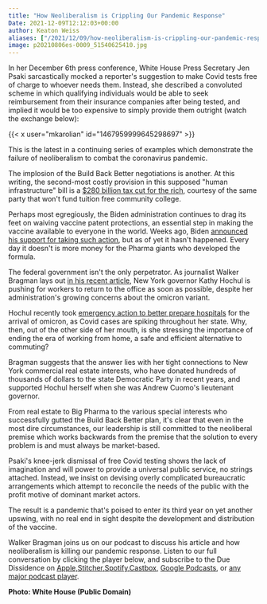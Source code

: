 ```yaml
---
title: "How Neoliberalism is Crippling Our Pandemic Response"
Date: 2021-12-09T12:12:03+00:00
author: Keaton Weiss
aliases: ["/2021/12/09/how-neoliberalism-is-crippling-our-pandemic-response"]
image: p20210806es-0009_51540625410.jpg
---
```


In her December 6th press conference, White House Press Secretary Jen Psaki sarcastically mocked a reporter's suggestion to make Covid tests free of charge to whoever needs them. Instead, she described a convoluted scheme in which qualifying individuals would be able to seek reimbursement from their insurance companies after being tested, and implied it would be too expensive to simply provide them outright (watch the exchange below):

{{< x user="mkarolian" id="1467959999645298697" >}}

This is the latest in a continuing series of examples which demonstrate the failure of neoliberalism to combat the coronavirus pandemic. 

The implosion of the Build Back Better negotiations is another. At this writing, the second-most costly provision in this supposed "human infrastructure" bill is a [$280 billion tax cut for the rich](https://www.washingtonpost.com/business/2021/11/16/second-biggest-program-democrats-budget-gives-billions-rich/), courtesy of the same party that won't fund tuition free community college.

Perhaps most egregiously, the Biden administration continues to drag its feet on waiving vaccine patent protections, an essential step in making the vaccine available to everyone in the world. Weeks ago, Biden [announced his support for taking such action](https://www.aljazeera.com/news/2021/11/26/biden-calls-for-intellectual-property-waivers-covid-vaccines), but as of yet it hasn't happened. Every day it doesn't is more money for the Pharma giants who developed the formula.

The federal government isn't the only perpetrator. As journalist Walker Bragman lays out [in his recent article](https://www.jacobinmag.com/2021/12/new-york-governor-real-estate-campaign-contributions-covid-reopening), New York governor Kathy Hochul is pushing for workers to return to the office as soon as possible, despite her administration's growing concerns about the omicron variant.

Hochul recently took [emergency action to better prepare hospitals](https://www.governor.ny.gov/news/governor-hochul-announces-urgent-action-boost-hospital-capacity-and-address-staffing-shortages) for the arrival of omicron, as Covid cases are spiking throughout her state. Why, then, out of the other side of her mouth, is she stressing the importance of ending the era of working from home, a safe and efficient alternative to commuting?

Bragman suggests that the answer lies with her tight connections to New York commercial real estate interests, who have donated hundreds of thousands of dollars to the state Democratic Party in recent years, and supported Hochul herself when she was Andrew Cuomo's lieutenant governor.

From real estate to Big Pharma to the various special interests who successfully gutted the Build Back Better plan, it's clear that even in the most dire circumstances, our leadership is still committed to the neoliberal premise which works backwards from the premise that the solution to every problem is and must always be market-based. 

Psaki's knee-jerk dismissal of free Covid testing shows the lack of imagination and will power to provide a universal public service, no strings attached. Instead, we insist on devising overly complicated bureaucratic arrangements which attempt to reconcile the needs of the public with the profit motive of dominant market actors. 

The result is a pandemic that's poised to enter its third year on yet another upswing, with no real end in sight despite the development and distribution of the vaccine.

Walker Bragman joins us on our podcast to discuss his article and how neoliberalism is killing our pandemic response. Listen to our full conversation by clicking the player below, and subscribe to the Due Dissidence on [Apple,](https://podcasts.apple.com/us/podcast/due-dissidence/id1457244081)[Stitcher](https://www.stitcher.com/podcast/due-dissidence)[,](https://podcasts.apple.com/us/podcast/due-dissidence/id1457244081)[Spotify](https://open.spotify.com/show/3jDky0r8Cg0vlYuORwWhaE)[,](https://podcasts.apple.com/us/podcast/due-dissidence/id1457244081)[Castbox](https://castbox.fm/channel/Due-Dissidence%7D-id2086184?country=us)[,](https://podcasts.apple.com/us/podcast/due-dissidence/id1457244081) [Google Podcasts](https://podcasts.google.com/feed/aHR0cHM6Ly9mZWVkcy5zb3VuZGNsb3VkLmNvbS91c2Vycy9zb3VuZGNsb3VkOnVzZXJzOjYwNjI5Njg0NC9zb3VuZHMucnNz), or [any major podcast player](https://www.podpage.com/due-dissidence-1/).

**Photo: White House (Public Domain)**
